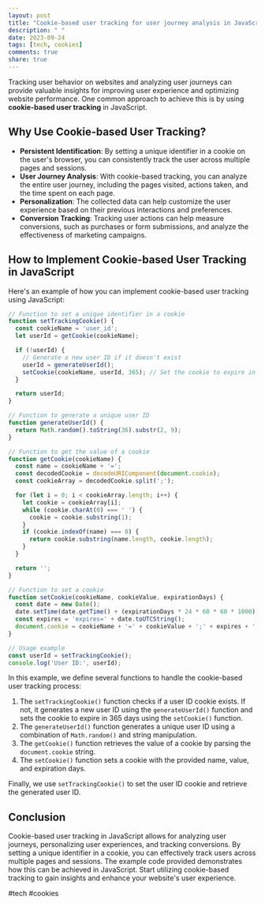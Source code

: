 ```yaml
---
layout: post
title: "Cookie-based user tracking for user journey analysis in JavaScript"
description: " "
date: 2023-09-24
tags: [tech, cookies]
comments: true
share: true
---
```


Tracking user behavior on websites and analyzing user journeys can provide valuable insights for improving user experience and optimizing website performance. One common approach to achieve this is by using **cookie-based user tracking** in JavaScript.

## Why Use Cookie-based User Tracking?

- **Persistent Identification**: By setting a unique identifier in a cookie on the user's browser, you can consistently track the user across multiple pages and sessions.
- **User Journey Analysis**: With cookie-based tracking, you can analyze the entire user journey, including the pages visited, actions taken, and the time spent on each page.
- **Personalization**: The collected data can help customize the user experience based on their previous interactions and preferences.
- **Conversion Tracking**: Tracking user actions can help measure conversions, such as purchases or form submissions, and analyze the effectiveness of marketing campaigns.

## How to Implement Cookie-based User Tracking in JavaScript

Here's an example of how you can implement cookie-based user tracking using JavaScript:

```javascript
// Function to set a unique identifier in a cookie
function setTrackingCookie() {
  const cookieName = 'user_id';
  let userId = getCookie(cookieName);

  if (!userId) {
    // Generate a new user ID if it doesn't exist
    userId = generateUserId();
    setCookie(cookieName, userId, 365); // Set the cookie to expire in 365 days
  }

  return userId;
}

// Function to generate a unique user ID
function generateUserId() {
  return Math.random().toString(36).substr(2, 9);
}

// Function to get the value of a cookie
function getCookie(cookieName) {
  const name = cookieName + '=';
  const decodedCookie = decodeURIComponent(document.cookie);
  const cookieArray = decodedCookie.split(';');

  for (let i = 0; i < cookieArray.length; i++) {
    let cookie = cookieArray[i];
    while (cookie.charAt(0) === ' ') {
      cookie = cookie.substring(1);
    }
    if (cookie.indexOf(name) === 0) {
      return cookie.substring(name.length, cookie.length);
    }
  }

  return '';
}

// Function to set a cookie
function setCookie(cookieName, cookieValue, expirationDays) {
  const date = new Date();
  date.setTime(date.getTime() + (expirationDays * 24 * 60 * 60 * 1000));
  const expires = 'expires=' + date.toUTCString();
  document.cookie = cookieName + '=' + cookieValue + ';' + expires + ';path=/';
}

// Usage example
const userId = setTrackingCookie();
console.log('User ID:', userId);
```

In this example, we define several functions to handle the cookie-based user tracking process:

1. The `setTrackingCookie()` function checks if a user ID cookie exists. If not, it generates a new user ID using the `generateUserId()` function and sets the cookie to expire in 365 days using the `setCookie()` function.
2. The `generateUserId()` function generates a unique user ID using a combination of `Math.random()` and string manipulation.
3. The `getCookie()` function retrieves the value of a cookie by parsing the `document.cookie` string.
4. The `setCookie()` function sets a cookie with the provided name, value, and expiration days.

Finally, we use `setTrackingCookie()` to set the user ID cookie and retrieve the generated user ID.

## Conclusion

Cookie-based user tracking in JavaScript allows for analyzing user journeys, personalizing user experiences, and tracking conversions. By setting a unique identifier in a cookie, you can effectively track users across multiple pages and sessions. The example code provided demonstrates how this can be achieved in JavaScript. Start utilizing cookie-based tracking to gain insights and enhance your website's user experience.

#tech #cookies